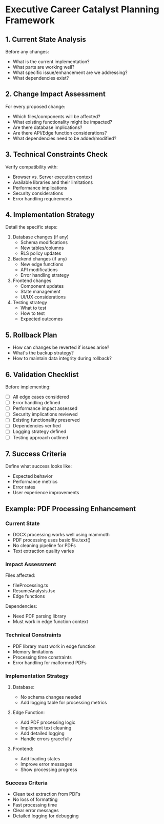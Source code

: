 # Executive Career Catalyst Planning Framework

## 1. Current State Analysis
Before any changes:
- What is the current implementation?
- What parts are working well?
- What specific issue/enhancement are we addressing?
- What dependencies exist?

## 2. Change Impact Assessment
For every proposed change:
- Which files/components will be affected?
- What existing functionality might be impacted?
- Are there database implications?
- Are there API/Edge function considerations?
- What dependencies need to be added/modified?

## 3. Technical Constraints Check
Verify compatibility with:
- Browser vs. Server execution context
- Available libraries and their limitations
- Performance implications
- Security considerations
- Error handling requirements

## 4. Implementation Strategy
Detail the specific steps:
1. Database changes (if any)
   - Schema modifications
   - New tables/columns
   - RLS policy updates
2. Backend changes (if any)
   - New edge functions
   - API modifications
   - Error handling strategy
3. Frontend changes
   - Component updates
   - State management
   - UI/UX considerations
4. Testing strategy
   - What to test
   - How to test
   - Expected outcomes

## 5. Rollback Plan
- How can changes be reverted if issues arise?
- What's the backup strategy?
- How to maintain data integrity during rollback?

## 6. Validation Checklist
Before implementing:
- [ ] All edge cases considered
- [ ] Error handling defined
- [ ] Performance impact assessed
- [ ] Security implications reviewed
- [ ] Existing functionality preserved
- [ ] Dependencies verified
- [ ] Logging strategy defined
- [ ] Testing approach outlined

## 7. Success Criteria
Define what success looks like:
- Expected behavior
- Performance metrics
- Error rates
- User experience improvements

## Example: PDF Processing Enhancement

### Current State
- DOCX processing works well using mammoth
- PDF processing uses basic file.text()
- No cleaning pipeline for PDFs
- Text extraction quality varies

### Impact Assessment
Files affected:
- fileProcessing.ts
- ResumeAnalysis.tsx
- Edge functions

Dependencies:
- Need PDF parsing library
- Must work in edge function context

### Technical Constraints
- PDF library must work in edge function
- Memory limitations
- Processing time constraints
- Error handling for malformed PDFs

### Implementation Strategy
1. Database:
   - No schema changes needed
   - Add logging table for processing metrics

2. Edge Function:
   - Add PDF processing logic
   - Implement text cleaning
   - Add detailed logging
   - Handle errors gracefully

3. Frontend:
   - Add loading states
   - Improve error messages
   - Show processing progress

### Success Criteria
- Clean text extraction from PDFs
- No loss of formatting
- Fast processing time
- Clear error messages
- Detailed logging for debugging